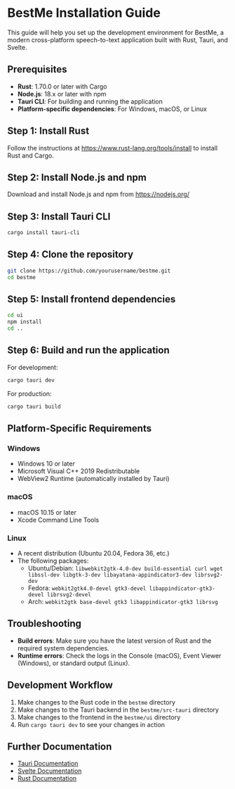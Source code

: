 # BestMe Installation Guide

This guide will help you set up the development environment for BestMe, a modern cross-platform speech-to-text application built with Rust, Tauri, and Svelte.

## Prerequisites

- **Rust**: 1.70.0 or later with Cargo
- **Node.js**: 18.x or later with npm
- **Tauri CLI**: For building and running the application
- **Platform-specific dependencies**: For Windows, macOS, or Linux

## Step 1: Install Rust

Follow the instructions at https://www.rust-lang.org/tools/install to install Rust and Cargo.

## Step 2: Install Node.js and npm

Download and install Node.js and npm from https://nodejs.org/

## Step 3: Install Tauri CLI

```bash
cargo install tauri-cli
```

## Step 4: Clone the repository

```bash
git clone https://github.com/yourusername/bestme.git
cd bestme
```

## Step 5: Install frontend dependencies

```bash
cd ui
npm install
cd ..
```

## Step 6: Build and run the application

For development:

```bash
cargo tauri dev
```

For production:

```bash
cargo tauri build
```

## Platform-Specific Requirements

### Windows

- Windows 10 or later
- Microsoft Visual C++ 2019 Redistributable
- WebView2 Runtime (automatically installed by Tauri)

### macOS

- macOS 10.15 or later
- Xcode Command Line Tools

### Linux

- A recent distribution (Ubuntu 20.04, Fedora 36, etc.)
- The following packages:
  - Ubuntu/Debian: `libwebkit2gtk-4.0-dev build-essential curl wget libssl-dev libgtk-3-dev libayatana-appindicator3-dev librsvg2-dev`
  - Fedora: `webkit2gtk4.0-devel gtk3-devel libappindicator-gtk3-devel librsvg2-devel`
  - Arch: `webkit2gtk base-devel gtk3 libappindicator-gtk3 librsvg`

## Troubleshooting

- **Build errors**: Make sure you have the latest version of Rust and the required system dependencies.
- **Runtime errors**: Check the logs in the Console (macOS), Event Viewer (Windows), or standard output (Linux).

## Development Workflow

1. Make changes to the Rust code in the `bestme` directory
2. Make changes to the Tauri backend in the `bestme/src-tauri` directory
3. Make changes to the frontend in the `bestme/ui` directory
4. Run `cargo tauri dev` to see your changes in action

## Further Documentation

- [Tauri Documentation](https://tauri.app/v1/guides/)
- [Svelte Documentation](https://svelte.dev/docs)
- [Rust Documentation](https://doc.rust-lang.org/book/) 
